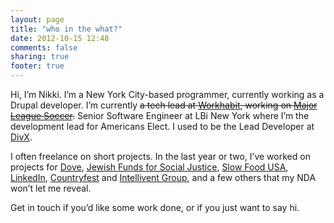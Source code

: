 ```yaml
---
layout: page
title: "who in the what?"
date: 2012-10-15 12:48
comments: false
sharing: true
footer: true
---
```



Hi, I’m Nikki. I’m a New York City-based programmer, currently working
as a Drupal developer. I’m currently ~~a tech lead at [Workhabit][],
working on [Major League Soccer][].~~ Senior Software Engineer at LBi
New York where I’m the development lead for Americans Elect. I used to
be the Lead Developer at [DivX][].

I often freelance on short projects. In the last year or two, I’ve
worked on projects for [Dove][], [Jewish Funds for Social Justice][],
[Slow Food USA][], [LinkedIn][], [Countryfest][] and [Intellivent
Group][], and a few others that my NDA won’t let me reveal.

Get in touch if you’d like some work done, or if you just want to say
hi.

  [Workhabit]: http://www.workhabit.com
  [Major League Soccer]: http://www.mlssoccer.com
  [DivX]: http://www.divx.com
  [Dove]: http://www.dovemovement.com/events
  [Jewish Funds for Social Justice]: http://www.jewishjustice.org/
  [Slow Food USA]: http://www.slowfoodusa.org
  [LinkedIn]: http://www.linkedin.com
  [Countryfest]: http://www.countryfest.com/
  [Intellivent Group]: http://www.intelliventgroup.com/
